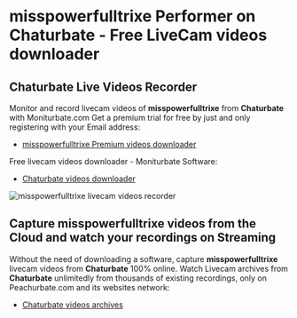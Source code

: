 # misspowerfulltrixe Performer on Chaturbate - Free LiveCam videos downloader

## Chaturbate Live Videos Recorder

Monitor and record livecam videos of **misspowerfulltrixe** from **Chaturbate** with Moniturbate.com
Get a premium trial for free by just and only registering with your Email address:
* [misspowerfulltrixe Premium videos downloader](https://moniturbate.com/request-demo-licence-key.html)

Free livecam videos downloader - Moniturbate Software:
* [Chaturbate videos downloader](https://moniturbate.com/moniturbate-download-software.html)

![misspowerfulltrixe livecam videos recorder](https://peachurnet.com/templates/moniturbate-software.png)


## Capture misspowerfulltrixe videos from the Cloud and watch your recordings on Streaming

Without the need of downloading a software, capture **misspowerfulltrixe** livecam videos from **Chaturbate** 100% online.
Watch Livecam archives from **Chaturbate** unlimitedly from thousands of existing recordings, only on Peachurbate.com and its websites network:
* [Chaturbate videos archives](https://peachurnet.com/)